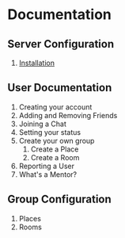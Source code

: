 # Documentation

## Server Configuration
1. [Installation](../GettingStarted/Installation)

## User Documentation
1. Creating your account
2. Adding and Removing Friends
3. Joining a Chat
4. Setting your status
5. Create your own group
   1. Create a Place
   2. Create a Room
6. Reporting a User
7. What's a Mentor?

## Group Configuration
1. Places
2. Rooms
